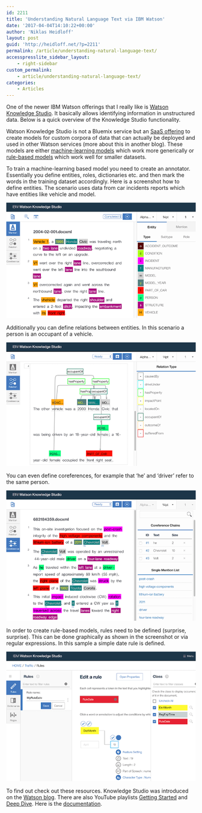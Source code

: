 ```yaml
---
id: 2211
title: 'Understanding Natural Language Text via IBM Watson'
date: '2017-04-04T14:10:22+00:00'
author: 'Niklas Heidloff'
layout: post
guid: 'http://heidloff.net/?p=2211'
permalink: /article/understanding-natural-language-text/
accesspresslite_sidebar_layout:
    - right-sidebar
custom_permalink:
    - article/understanding-natural-language-text/
categories:
    - Articles
---
```


One of the newer IBM Watson offerings that I really like is [Watson Knowledge Studio](https://www.ibm.com/watson/developercloud/doc/wks/wks_overview_full.shtml). It basically allows identifying information in unstructured data. Below is a quick overview of the Knowledge Studio functionality.

Watson Knowledge Studio is not a Bluemix service but an [SaaS offering](https://www.ibm.com/us-en/marketplace/supervised-machine-learning) to create models for custom corpora of data that can actually be deployed and used in other Watson services (more about this in another blog). These models are either [machine-learning models](https://www.ibm.com/watson/developercloud/doc/wks/wks_machineannotate.shtml) which work more generically or [rule-based models](https://www.ibm.com/watson/developercloud/doc/wks/wks_rule_annotator_ovw.shtml) which work well for smaller datasets.

To train a machine-learning based model you need to create an annotator. Essentially you define entities, roles, dictionaries etc. and then mark the words in the training dataset accordingly. Here is a screenshot how to define entities. The scenario uses data from car incidents reports which have entities like vehicle and model.

![wks1](/assets/img/2017/04/wks1.png)

Additionally you can define relations between entities. In this scenario a person is an occupant of a vehicle.

![image](/assets/img/2017/04/wks2.png)

You can even define coreferences, for example that ‘he’ and ‘driver’ refer to the same person.

![image](/assets/img/2017/04/wks3.png)

In order to create rule-based models, rules need to be defined (surprise, surprise). This can be done graphically as shown in the screenshot or via regular expressions. In this sample a simple date rule is defined.

![image](/assets/img/2017/04/wks4.png)

To find out check out these resources. Knowledge Studio was introduced on the [Watson blog](https://www.ibm.com/blogs/watson/2016/06/alchemy-knowledge-studio/). There are also YouTube playlists [Getting Started](https://www.youtube.com/watch?v=XBwpU97D5aE&list=PLZDyxLlNKRY8L2q26h_BT1ZBTW0Z6ic94) and [Deep Dive](https://www.youtube.com/watch?v=vWHPlOZKP_k&list=PLZDyxLlNKRY81tNt2aupO3hohWI9WCuCM). Here is the [documentation](https://www.ibm.com/watson/developercloud/doc/wks/wks_overview_full.shtml).